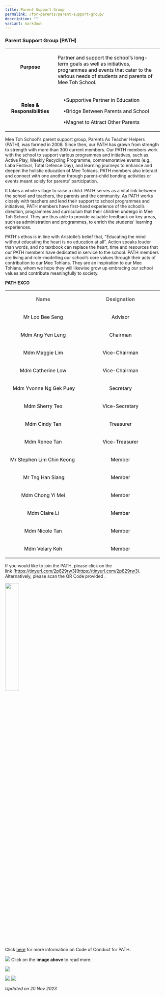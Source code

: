 ```yaml
---
title: Parent Support Group
permalink: /for-parents/parent-support-group/
description: ""
variant: markdown
---
```

### Parent Support Group (PATH)

  
	
<table><tbody><tr><td style="height:83.73pt;width:135pt;"><p style="margin-left:0in;text-align:center;"><span style="color:black;"><strong>Purpose</strong></span><br>&nbsp;</p></td><td style="width:470pt;"><p style="margin-left:0in;"><span style="color:black;">Partner and support the school’s long-term goals as well as initiatives, programmes and events that cater to the various needs of students and parents of Mee Toh School.</span></p></td></tr><tr><td style="height:95.56pt;width:135pt;"><p style="margin-left:0in;text-align:center;"><span style="color:black;"><strong>Roles &amp; Responsibilities</strong></span><br>&nbsp;</p></td><td style="width:470pt;"><p style="margin-left:.19in;">•<span style="color:black;">Supportive Partner in Education</span></p><p style="margin-left:.19in;">•<span style="color:black;">Bridge Between Parents and School</span></p><p style="margin-left:.19in;">•<span style="color:black;">Magnet to Attract Other Parents</span></p></td></tr></tbody></table>


Mee Toh School's parent support group, Parents As Teacher Helpers (PATH), was formed in 2006. Since then, our PATH has grown from strength to strength with more than 300 current members. Our PATH members work with the school to support various programmes and initiatives, such as Active Play, Weekly Recycling Programme, commemorative events (e.g., Laba Festival, Total Defence Day), and learning journeys to enhance and deepen the holistic education of Mee Tohians. PATH members also interact and connect with one another through parent-child bonding activities or events meant solely for parents' participation.

It takes a whole village to raise a child. PATH serves as a vital link between the school and teachers, the parents and the community. As PATH works closely with teachers and lend their support to school programmes and initiatives, PATH members have first-hand experience of the school’s direction, programmes and curriculum that their children undergo in Mee Toh School. They are thus able to provide valuable feedback on key areas, such as administration and programmes, to enrich the students' learning experiences.

PATH's ethos is in line with Aristotle’s belief that, "Educating the mind without educating the heart is no education at all". Action speaks louder than words, and no textbook can replace the heart, time and resources that our PATH members have dedicated in service to the school. PATH members are living and role-modelling our school’s core values through their acts of contribution to our Mee Tohians. They are an inspiration to our Mee Tohians, whom we hope they will likewise grow up embracing our school values and contribute meaningfully to society.


**PATH EXCO**

<table><tbody><tr><td style="height:25.22pt;width:274pt;"><p style="margin-left:0in;text-align:center;"><span style="color:#666666;"><strong>Name</strong></span></p></td><td style="width:274pt;"><p style="margin-left:0in;text-align:center;"><span style="color:#666666;"><strong>Designation</strong></span></p></td></tr><tr><td style="height:20.75pt;width:274pt;"><p style="margin-left:0in;text-align:center;"><span style="color:black;">Mr Loo Bee Seng</span></p></td><td style="width:274pt;"><p style="margin-left:0in;text-align:center;"><span style="color:black;">Advisor</span></p></td></tr><tr><td style="height:20.75pt;width:274pt;"><p style="margin-left:0in;text-align:center;"><span style="color:black;">Mdm Ang Yen Leng</span></p></td><td style="width:274pt;"><p style="margin-left:0in;text-align:center;"><span style="color:black;">Chairman</span></p></td></tr><tr><td style="height:20.75pt;width:274pt;"><p style="margin-left:0in;text-align:center;"><span style="color:black;">Mdm Maggie Lim</span></p></td><td style="width:274pt;"><p style="margin-left:0in;text-align:center;"><span style="color:black;">Vice-Chairman</span></p></td></tr><tr><td style="height:20.75pt;width:274pt;"><p style="margin-left:0in;text-align:center;"><span style="color:black;">Mdm Catherine Low</span></p></td><td style="width:274pt;"><p style="margin-left:0in;text-align:center;"><span style="color:black;">Vice-Chairman</span></p></td></tr><tr><td style="height:20.75pt;width:274pt;"><p style="margin-left:0in;text-align:center;"><span style="color:black;">&nbsp;Mdm Yvonne Ng Gek Puey</span></p></td><td style="width:274pt;"><p style="margin-left:0in;text-align:center;"><span style="color:black;">Secretary</span></p></td></tr><tr><td style="height:20.75pt;width:274pt;"><p style="margin-left:0in;text-align:center;"><span style="color:black;">Mdm Sherry Teo</span></p></td><td style="width:274pt;"><p style="margin-left:0in;text-align:center;"><span style="color:black;">Vice-Secretary</span></p></td></tr><tr><td style="height:20.75pt;width:274pt;"><p style="margin-left:0in;text-align:center;"><span style="color:black;">Mdm Cindy Tan</span></p></td><td style="width:274pt;"><p style="margin-left:0in;text-align:center;"><span style="color:black;">Treasurer</span></p></td></tr><tr><td style="height:20.75pt;width:274pt;"><p style="margin-left:0in;text-align:center;"><span style="color:black;">Mdm Renee Tan</span></p></td><td style="width:274pt;"><p style="margin-left:0in;text-align:center;"><span style="color:black;">Vice-Treasurer</span></p></td></tr><tr><td style="height:20.75pt;width:274pt;"><p style="margin-left:0in;text-align:center;"><span style="color:black;">Mr Stephen Lim Chin Keong&nbsp;</span></p></td><td style="width:274pt;"><p style="margin-left:0in;text-align:center;"><span style="color:black;">Member</span></p></td></tr><tr><td style="height:20.75pt;width:274pt;"><p style="margin-left:0in;text-align:center;"><span style="color:black;">&nbsp;Mr Tng Han Siang</span></p></td><td style="width:274pt;"><p style="margin-left:0in;text-align:center;"><span style="color:black;">Member</span></p></td></tr><tr><td style="height:20.75pt;width:274pt;"><p style="margin-left:0in;text-align:center;"><span style="color:black;">Mdm Chong Yi Mei</span></p></td><td style="width:274pt;"><p style="margin-left:0in;text-align:center;"><span style="color:black;">Member</span></p></td></tr><tr><td style="height:20.75pt;width:274pt;"><p style="margin-left:0in;text-align:center;"><span style="color:black;">Mdm Claire Li</span></p></td><td style="width:274pt;"><p style="margin-left:0in;text-align:center;"><span style="color:black;">Member</span></p></td></tr><tr><td style="height:20.75pt;width:274pt;"><p style="margin-left:0in;text-align:center;"><span style="color:black;">Mdm Nicole Tan</span></p></td><td style="width:274pt;"><p style="margin-left:0in;text-align:center;"><span style="color:black;">Member</span></p></td></tr><tr><td style="height:20.75pt;width:274pt;"><p style="margin-left:0in;text-align:center;"><span style="color:black;">Mdm Velary Koh</span></p></td><td style="width:274pt;"><p style="margin-left:0in;text-align:center;"><span style="color:black;">Member</span></p></td></tr></tbody></table>

If you would like to join the PATH, please click on the link&nbsp;[https://tinyurl.com/2p829rw3](https://tinyurl.com/2p829rw3). Alternatively, please scan the QR Code&nbsp;provided&nbsp;.

<img src="/images/path1.png" style="width:30%">
		 
Click&nbsp;[here](https://meetoh.moe.edu.sg/qql/slot/u578/2021/For%20Parents/PATH/PATH%20Code%20of%20conduct%202020.pdf)&nbsp;for more information on Code of Conduct for PATH.


<a target="_blank" href="/files/For%20Parents/Parent%20Support%20Group%20(PATH)/PATH_Connects_V1.pdf">![](/images/For%20Parents/Parent%20Support%20Group/path%20connects%20volume1_(1).jpg)</a>
Click on the **image above** to read more.


![](/images/For%20Parents/Parent%20Support%20Group/Vol2_2023__1_.jpg)


![](/images/PATH/Slide5.jpg)
![](/images/PATH/Slide6.jpg)
		 
*Updated on 20 Nov 2023*